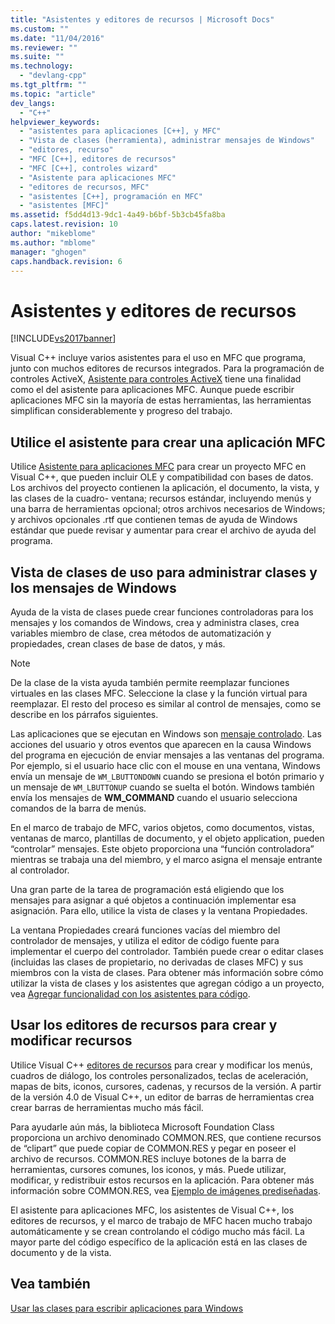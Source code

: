 ```yaml
---
title: "Asistentes y editores de recursos | Microsoft Docs"
ms.custom: ""
ms.date: "11/04/2016"
ms.reviewer: ""
ms.suite: ""
ms.technology: 
  - "devlang-cpp"
ms.tgt_pltfrm: ""
ms.topic: "article"
dev_langs: 
  - "C++"
helpviewer_keywords: 
  - "asistentes para aplicaciones [C++], y MFC"
  - "Vista de clases (herramienta), administrar mensajes de Windows"
  - "editores, recurso"
  - "MFC [C++], editores de recursos"
  - "MFC [C++], controles wizard"
  - "Asistente para aplicaciones MFC"
  - "editores de recursos, MFC"
  - "asistentes [C++], programación en MFC"
  - "asistentes [MFC]"
ms.assetid: f5dd4d13-9dc1-4a49-b6bf-5b3cb45fa8ba
caps.latest.revision: 10
author: "mikeblome"
ms.author: "mblome"
manager: "ghogen"
caps.handback.revision: 6
---
```

# Asistentes y editores de recursos
[!INCLUDE[vs2017banner](../assembler/inline/includes/vs2017banner.md)]

Visual C\+\+ incluye varios asistentes para el uso en MFC que programa, junto con muchos editores de recursos integrados.  Para la programación de controles ActiveX, [Asistente para controles ActiveX](../mfc/reference/mfc-activex-control-wizard.md) tiene una finalidad como el del asistente para aplicaciones MFC.  Aunque puede escribir aplicaciones MFC sin la mayoría de estas herramientas, las herramientas simplifican considerablemente y progreso del trabajo.  
  
##  <a name="_core_use_appwizard_to_create_an_mfc_application"></a> Utilice el asistente para crear una aplicación MFC  
 Utilice [Asistente para aplicaciones MFC](../mfc/reference/mfc-application-wizard.md) para crear un proyecto MFC en Visual C\+\+, que pueden incluir OLE y compatibilidad con bases de datos.  Los archivos del proyecto contienen la aplicación, el documento, la vista, y las clases de la cuadro\- ventana; recursos estándar, incluyendo menús y una barra de herramientas opcional; otros archivos necesarios de Windows; y archivos opcionales .rtf que contienen temas de ayuda de Windows estándar que puede revisar y aumentar para crear el archivo de ayuda del programa.  
  
##  <a name="_core_use_classwizard_to_manage_classes_and_windows_messages"></a> Vista de clases de uso para administrar clases y los mensajes de Windows  
 Ayuda de la vista de clases puede crear funciones controladoras para los mensajes y los comandos de Windows, crea y administra clases, crea variables miembro de clase, crea métodos de automatización y propiedades, crean clases de base de datos, y más.  
  
> [!NOTE]
>  De la clase de la vista ayuda también permite reemplazar funciones virtuales en las clases MFC.  Seleccione la clase y la función virtual para reemplazar.  El resto del proceso es similar al control de mensajes, como se describe en los párrafos siguientes.  
  
 Las aplicaciones que se ejecutan en Windows son [mensaje controlado](../mfc/message-handling-and-mapping.md).  Las acciones del usuario y otros eventos que aparecen en la causa Windows del programa en ejecución de enviar mensajes a las ventanas del programa.  Por ejemplo, si el usuario hace clic con el mouse en una ventana, Windows envía un mensaje de `WM_LBUTTONDOWN` cuando se presiona el botón primario y un mensaje de `WM_LBUTTONUP` cuando se suelta el botón.  Windows también envía los mensajes de **WM\_COMMAND** cuando el usuario selecciona comandos de la barra de menús.  
  
 En el marco de trabajo de MFC, varios objetos, como documentos, vistas, ventanas de marco, plantillas de documento, y el objeto application, pueden “controlar” mensajes.  Este objeto proporciona una “función controladora” mientras se trabaja una del miembro, y el marco asigna el mensaje entrante al controlador.  
  
 Una gran parte de la tarea de programación está eligiendo que los mensajes para asignar a qué objetos a continuación implementar esa asignación.  Para ello, utilice la vista de clases y la ventana Propiedades.  
  
 La ventana Propiedades creará funciones vacías del miembro del controlador de mensajes, y utiliza el editor de código fuente para implementar el cuerpo del controlador.  También puede crear o editar clases \(incluidas las clases de propietario, no derivadas de clases MFC\) y sus miembros con la vista de clases.  Para obtener más información sobre cómo utilizar la vista de clases y los asistentes que agregan código a un proyecto, vea [Agregar funcionalidad con los asistentes para código](../ide/adding-functionality-with-code-wizards-cpp.md).  
  
##  <a name="_core_use_the_resource_editors_to_create_and_edit_resources"></a> Usar los editores de recursos para crear y modificar recursos  
 Utilice Visual C\+\+ [editores de recursos](../mfc/resource-editors.md) para crear y modificar los menús, cuadros de diálogo, los controles personalizados, teclas de aceleración, mapas de bits, iconos, cursores, cadenas, y recursos de la versión.  A partir de la versión 4.0 de Visual C\+\+, un editor de barras de herramientas crea crear barras de herramientas mucho más fácil.  
  
 Para ayudarle aún más, la biblioteca Microsoft Foundation Class proporciona un archivo denominado COMMON.RES, que contiene recursos de “clipart” que puede copiar de COMMON.RES y pegar en poseer el archivo de recursos.  COMMON.RES incluye botones de la barra de herramientas, cursores comunes, los iconos, y más.  Puede utilizar, modificar, y redistribuir estos recursos en la aplicación.  Para obtener más información sobre COMMON.RES, vea [Ejemplo de imágenes prediseñadas](../top/visual-cpp-samples.md).  
  
 El asistente para aplicaciones MFC, los asistentes de Visual C\+\+, los editores de recursos, y el marco de trabajo de MFC hacen mucho trabajo automáticamente y se crean controlando el código mucho más fácil.  La mayor parte del código específico de la aplicación está en las clases de documento y de la vista.  
  
## Vea también  
 [Usar las clases para escribir aplicaciones para Windows](../mfc/using-the-classes-to-write-applications-for-windows.md)